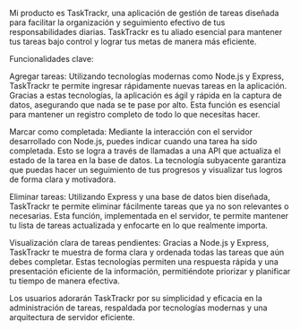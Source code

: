 Mi producto es TaskTrackr, una aplicación de gestión de tareas diseñada para facilitar la organización y seguimiento efectivo de tus responsabilidades diarias. TaskTrackr es tu aliado esencial para mantener tus tareas bajo control y lograr tus metas de manera más eficiente.

Funcionalidades clave:

Agregar tareas: Utilizando tecnologías modernas como Node.js y Express, TaskTrackr te permite ingresar rápidamente nuevas tareas en la aplicación. Gracias a estas tecnologías, la aplicación es ágil y rápida en la captura de datos, asegurando que nada se te pase por alto. Esta función es esencial para mantener un registro completo de todo lo que necesitas hacer.

Marcar como completada: Mediante la interacción con el servidor desarrollado con Node.js, puedes indicar cuando una tarea ha sido completada. Esto se logra a través de llamadas a una API que actualiza el estado de la tarea en la base de datos. La tecnología subyacente garantiza que puedas hacer un seguimiento de tus progresos y visualizar tus logros de forma clara y motivadora.

Eliminar tareas: Utilizando Express y una base de datos bien diseñada, TaskTrackr te permite eliminar fácilmente tareas que ya no son relevantes o necesarias. Esta función, implementada en el servidor, te permite mantener tu lista de tareas actualizada y enfocarte en lo que realmente importa.

Visualización clara de tareas pendientes: Gracias a Node.js y Express, TaskTrackr te muestra de forma clara y ordenada todas las tareas que aún debes completar. Estas tecnologías permiten una respuesta rápida y una presentación eficiente de la información, permitiéndote priorizar y planificar tu tiempo de manera efectiva.

Los usuarios adorarán TaskTrackr por su simplicidad y eficacia en la administración de tareas, respaldada por tecnologías modernas y una arquitectura de servidor eficiente.
